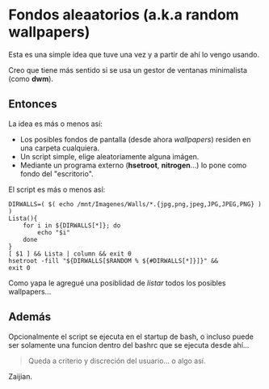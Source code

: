 # Fondos aleaatorios (a.k.a random wallpapers)

Esta es una simple idea que tuve una vez y a partir de ahí lo vengo usando.

Creo que tiene más sentido si se usa un gestor de ventanas minimalista (como __dwm__).

## Entonces

La idea es más o menos así: 

* Los posibles fondos de pantalla (desde ahora _wallpapers_) residen en una carpeta cualquiera.
* Un script simple, elige aleatoriamente alguna imágen.
* Mediante un programa externo (__hsetroot__, __nitrogen__...) lo pone como fondo del "escritorio".

El script es más o menos así:


    DIRWALLS=( $( echo /mnt/Imagenes/Walls/*.{jpg,png,jpeg,JPG,JPEG,PNG} ) )
    Lista(){
        for i in ${DIRWALLS[*]}; do
            echo "$i"
        done
    }
    [ $1 ] && Lista | column && exit 0
    hsetroot -fill "${DIRWALLS[$RANDOM % ${#DIRWALLS[*]}]}" &&
    exit 0

Como yapa le agregué una posiblidad de _listar_ todos los posibles wallpapers...

## Además

Opcionalmente el script se ejecuta en el startup de bash, o incluso puede ser solamente una funcion dentro del bashrc que se ejecuta desde ahí...

> Queda a criterio y discreción del usuario... o algo así.

Zaijian.
